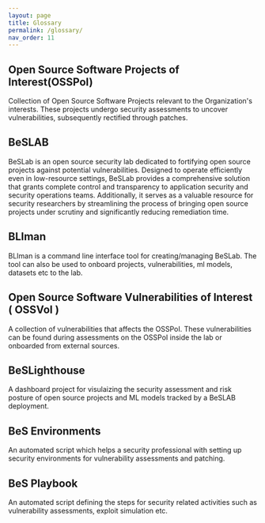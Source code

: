 ```yaml
---
layout: page
title: Glossary
permalink: /glossary/
nav_order: 11
---
```


## Open Source Software Projects of Interest(OSSPoI)

Collection of Open Source Software Projects relevant to the Organization's interests. These projects undergo security assessments to uncover vulnerabilities, subsequently rectified through patches.

## BeSLAB

BeSLab is an open source security lab dedicated to fortifying open source projects against potential vulnerabilities. Designed to operate efficiently even in low-resource settings, BeSLab provides a comprehensive solution that grants complete control and transparency to application security and security operations teams. Additionally, it serves as a valuable resource for security researchers by streamlining the process of bringing open source projects under scrutiny and significantly reducing remediation time.

## BLIman

BLIman is a command line interface tool for creating/managing BeSLab. The tool can also be used to onboard projects, vulnerabilities, ml models, datasets etc to the lab.

## Open Source Software Vulnerabilities of Interest ( OSSVoI )

A collection of vulnerabilities that affects the OSSPoI. These vulnerabilities can be found during assessments on the OSSPoI inside the lab or onboarded from external sources.

## BeSLighthouse

A dashboard project for visulaizing the security assessment and risk posture of open source projects and ML models tracked by a BeSLAB deployment.

## BeS Environments

An automated script which helps a security professional with setting up security environments for vulnerability assessments and patching.

## BeS Playbook

An automated script defining the steps for security related activities such as vulnerability assessments, exploit simulation etc.

